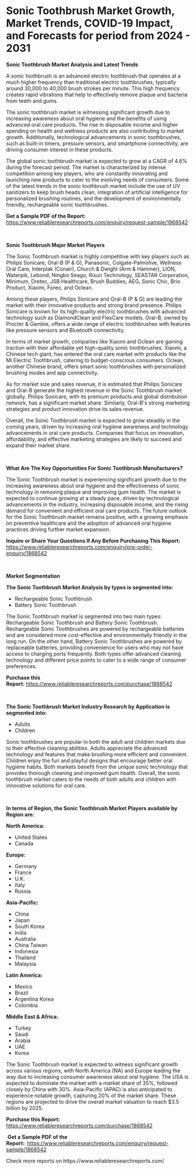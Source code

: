 <p><h1>Sonic Toothbrush Market Growth, Market Trends, COVID-19 Impact, and Forecasts for period from 2024 - 2031</h1></p><p><strong>Sonic Toothbrush Market Analysis and Latest Trends</strong></p>
<p><p>A sonic toothbrush is an advanced electric toothbrush that operates at a much higher frequency than traditional electric toothbrushes, typically around 30,000 to 40,000 brush strokes per minute. This high frequency creates rapid vibrations that help to effectively remove plaque and bacteria from teeth and gums.</p><p>The sonic toothbrush market is witnessing significant growth due to increasing awareness about oral hygiene and the benefits of using advanced oral care products. The rise in disposable income and higher spending on health and wellness products are also contributing to market growth. Additionally, technological advancements in sonic toothbrushes, such as built-in timers, pressure sensors, and smartphone connectivity, are driving consumer interest in these products.</p><p>The global sonic toothbrush market is expected to grow at a CAGR of 4.6% during the forecast period. The market is characterized by intense competition among key players, who are constantly innovating and launching new products to cater to the evolving needs of consumers. Some of the latest trends in the sonic toothbrush market include the use of UV sanitizers to keep brush heads clean, integration of artificial intelligence for personalized brushing routines, and the development of environmentally friendly, rechargeable sonic toothbrushes.</p></p>
<p><strong>Get a Sample PDF of the Report:&nbsp;</strong> <a href="https://www.reliableresearchreports.com/enquiry/request-sample/1868542">https://www.reliableresearchreports.com/enquiry/request-sample/1868542</a></p>
<p>&nbsp;</p>
<p><strong>Sonic Toothbrush Major Market Players</strong></p>
<p><p>The Sonic Toothbrush market is highly competitive with key players such as Philips Sonicare, Oral-B (P & G), Panasonic, Colgate-Palmolive, Wellness Oral Care, Interplak (Conair), Church & Dwight (Arm & Hammer), LION, Waterpik, Lebond, Ningbo Seago, Risun Technology, SEASTAR Corporation, Minimum, Dretec, JSB Healthcare, Brush Buddies, AEG, Sonic Chic, Brio Product, Xiaomi, Foreo, and Oclean.</p><p>Among these players, Philips Sonicare and Oral-B (P & G) are leading the market with their innovative products and strong brand presence. Philips Sonicare is known for its high-quality electric toothbrushes with advanced technology such as DiamondClean and FlexCare models. Oral-B, owned by Procter & Gamble, offers a wide range of electric toothbrushes with features like pressure sensors and Bluetooth connectivity.</p><p>In terms of market growth, companies like Xiaomi and Oclean are gaining traction with their affordable yet high-quality sonic toothbrushes. Xiaomi, a Chinese tech giant, has entered the oral care market with products like the Mi Electric Toothbrush, catering to budget-conscious consumers. Oclean, another Chinese brand, offers smart sonic toothbrushes with personalized brushing modes and app connectivity.</p><p>As for market size and sales revenue, it is estimated that Philips Sonicare and Oral-B generate the highest revenue in the Sonic Toothbrush market globally. Philips Sonicare, with its premium products and global distribution network, has a significant market share. Similarly, Oral-B's strong marketing strategies and product innovation drive its sales revenue.</p><p>Overall, the Sonic Toothbrush market is expected to grow steadily in the coming years, driven by increasing oral hygiene awareness and technology advancements in oral care products. Companies that focus on innovation, affordability, and effective marketing strategies are likely to succeed and expand their market share.</p></p>
<p>&nbsp;</p>
<p><strong>What Are The Key Opportunities For Sonic Toothbrush Manufacturers?</strong></p>
<p><p>The Sonic Toothbrush market is experiencing significant growth due to the increasing awareness about oral hygiene and the effectiveness of sonic technology in removing plaque and improving gum health. The market is expected to continue growing at a steady pace, driven by technological advancements in the industry, increasing disposable income, and the rising demand for convenient and efficient oral care products. The future outlook for the Sonic Toothbrush market remains positive, with a growing emphasis on preventive healthcare and the adoption of advanced oral hygiene practices driving further market expansion.</p></p>
<p><strong>Inquire or Share Your Questions If Any Before Purchasing This Report:</strong> <a href="https://www.reliableresearchreports.com/enquiry/pre-order-enquiry/1868542">https://www.reliableresearchreports.com/enquiry/pre-order-enquiry/1868542</a></p>
<p>&nbsp;</p>
<p><strong>Market Segmentation</strong></p>
<p><strong>The Sonic Toothbrush Market Analysis by types is segmented into:</strong></p>
<p><ul><li>Rechargeable Sonic Toothbrush</li><li>Battery Sonic Toothbrush</li></ul></p>
<p><p>The Sonic Toothbrush market is segmented into two main types: Rechargeable Sonic Toothbrush and Battery Sonic Toothbrush. Rechargeable Sonic Toothbrushes are powered by rechargeable batteries and are considered more cost-effective and environmentally friendly in the long run. On the other hand, Battery Sonic Toothbrushes are powered by replaceable batteries, providing convenience for users who may not have access to charging ports frequently. Both types offer advanced cleaning technology and different price points to cater to a wide range of consumer preferences.</p></p>
<p><strong>Purchase this Report:&nbsp;</strong><a href="https://www.reliableresearchreports.com/purchase/1868542">https://www.reliableresearchreports.com/purchase/1868542</a></p>
<p>&nbsp;</p>
<p><strong>The Sonic Toothbrush Market Industry Research by Application is segmented into:</strong></p>
<p><ul><li>Adults</li><li>Children</li></ul></p>
<p><p>Sonic toothbrushes are popular in both the adult and children markets due to their effective cleaning abilities. Adults appreciate the advanced technology and features that make brushing more efficient and convenient. Children enjoy the fun and playful designs that encourage better oral hygiene habits. Both markets benefit from the unique sonic technology that provides thorough cleaning and improved gum health. Overall, the sonic toothbrush market caters to the needs of both adults and children with innovative solutions for oral care.</p></p>
<p>&nbsp;</p>
<p><strong>In terms of Region, the Sonic Toothbrush Market Players available by Region are:</strong></p>
<p>
    <p> <strong> North America: </strong>
        <ul>
            <li>United States</li>
            <li>Canada</li>
        </ul>
        </p> 
    <p> <strong> Europe: </strong>
        <ul>
            <li>Germany</li>
            <li>France</li>
            <li>U.K.</li>
            <li>Italy</li>
            <li>Russia</li>
        </ul>
        </p> 
    <p> <strong> Asia-Pacific: </strong>
        <ul>
            <li>China</li>
            <li>Japan</li>
            <li>South Korea</li>
            <li>India</li>
            <li>Australia</li>
            <li>China Taiwan</li>
            <li>Indonesia</li>
            <li>Thailand</li>
            <li>Malaysia</li>
        </ul>
        </p> 
    <p> <strong> Latin America: </strong>
        <ul>
            <li>Mexico</li>
            <li>Brazil</li>
            <li>Argentina Korea</li>
            <li>Colombia</li>
        </ul>
        </p> 
    <p> <strong> Middle East & Africa: </strong>
        <ul>
            <li>Turkey</li>
            <li>Saudi</li>
            <li>Arabia</li>
            <li>UAE</li>
            <li>Korea</li>
        </ul>
    </p>
    </p>
<p><p>The Sonic Toothbrush market is expected to witness significant growth across various regions, with North America (NA) and Europe leading the way due to increasing consumer awareness about oral hygiene. The USA is expected to dominate the market with a market share of 35%, followed closely by China with 30%. Asia-Pacific (APAC) is also anticipated to experience notable growth, capturing 20% of the market share. These regions are projected to drive the overall market valuation to reach $3.5 billion by 2025.</p></p>
<p><strong>Purchase this Report: </strong><a href="https://www.reliableresearchreports.com/purchase/1868542">https://www.reliableresearchreports.com/purchase/1868542</a></p>
<p>&nbsp;<strong>Get a Sample PDF of the Report:&nbsp;&nbsp;</strong><a href="https://www.reliableresearchreports.com/enquiry/request-sample/1868542">https://www.reliableresearchreports.com/enquiry/request-sample/1868542</a></p>
<p><strong></strong></p>
<p>Check more reports on https://www.reliableresearchreports.com/</p>